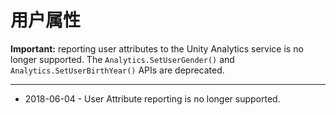 用户属性
===============

**Important:** reporting user attributes to the Unity Analytics service is no longer supported. The `Analytics.SetUserGender()` and `Analytics.SetUserBirthYear()` APIs are deprecated.

---

* <span class="page-history">2018-06-04 - User Attribute reporting is no longer supported.</span>
